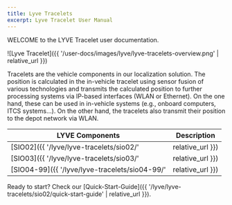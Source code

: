 ```yaml
---
title: Lyve Tracelets
excerpt: Lyve Tracelet User Manual
---
```


WELCOME to the LYVE Tracelet user documentation.

![Lyve Tracelet]({{ '/user-docs/images/lyve/lyve-tracelets-overview.png' | relative_url }})


Tracelets are the vehicle components in our localization solution.
The position is calculated in the in-vehicle tracelet using sensor fusion of various technologies and transmits the calculated position to further processing systems via IP-based interfaces (WLAN or Ethernet). On the one hand, these can be used in in-vehicle systems (e.g., onboard computers, ITCS systems...). On the other hand, the tracelets also transmit their position to the depot network via WLAN.



| LYVE Components                                | Description      |
| ---------------------------------------------- | ---------------- |
| [SIO02]({{ '/lyve/lyve-tracelets/sio02/'       | relative_url }}) | UWB/GNSS Tracelet with WLAN interface, integrated antennas    |
| [SIO03]({{ '/lyve/lyve-tracelets/sio03/'       | relative_url }}) | UWB/GNSS Tracelet with Ethernet interface, integrated antennas|
| [SIO04-99]({{ '/lyve/lyve-tracelets/sio04-99/' | relative_url }}) | GNSS onboard unit with Ethernet interface, external Antenna |


Ready to start? Check our [Quick-Start-Guide]({{ '/lyve/lyve-tracelets/sio02/quick-start-guide' | relative_url }}).
